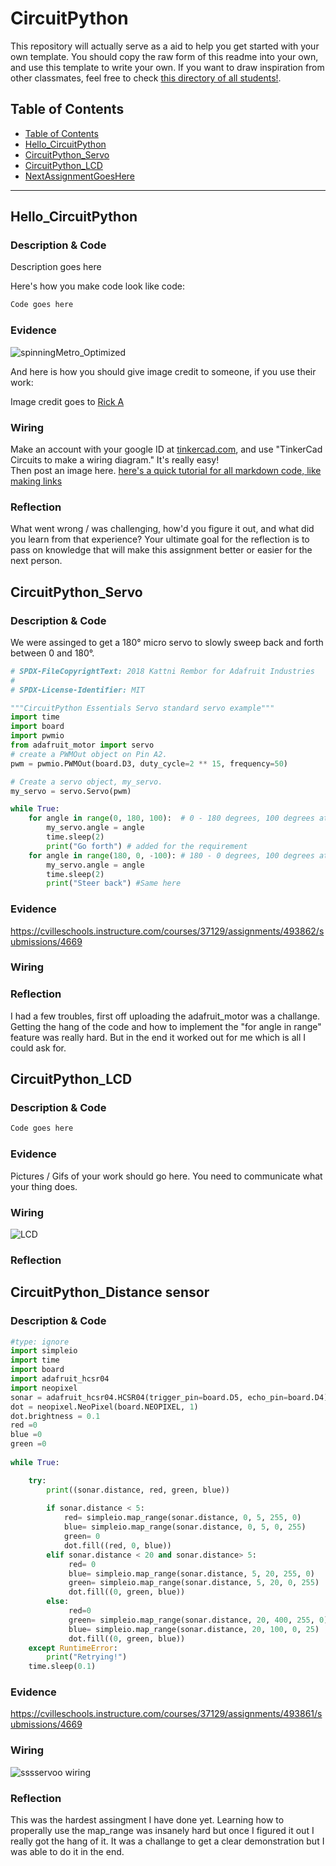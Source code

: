# CircuitPython
This repository will actually serve as a aid to help you get started with your own template.  You should copy the raw form of this readme into your own, and use this template to write your own.  If you want to draw inspiration from other classmates, feel free to check [this directory of all students!](https://github.com/chssigma/Class_Accounts).
## Table of Contents
* [Table of Contents](#TableOfContents)
* [Hello_CircuitPython](#Hello_CircuitPython)
* [CircuitPython_Servo](#CircuitPython_Servo)
* [CircuitPython_LCD](#CircuitPython_LCD)
* [NextAssignmentGoesHere](#NextAssignment)
---

## Hello_CircuitPython

### Description & Code
Description goes here

Here's how you make code look like code:

```python
Code goes here

```


### Evidence


![spinningMetro_Optimized](https://user-images.githubusercontent.com/54641488/192549584-18285130-2e3b-4631-8005-0792c2942f73.gif)


And here is how you should give image credit to someone, if you use their work:

Image credit goes to [Rick A](https://www.youtube.com/watch?v=dQw4w9WgXcQ&scrlybrkr=8931d0bc)



### Wiring
Make an account with your google ID at [tinkercad.com](https://www.tinkercad.com/learn/circuits), and use "TinkerCad Circuits to make a wiring diagram."  It's really easy!  
Then post an image here.   [here's a quick tutorial for all markdown code, like making links](https://guides.github.com/features/mastering-markdown/)

### Reflection
What went wrong / was challenging, how'd you figure it out, and what did you learn from that experience?  Your ultimate goal for the reflection is to pass on knowledge that will make this assignment better or easier for the next person.




## CircuitPython_Servo

### Description & Code

We were assinged to get a 180° micro servo to slowly sweep back and forth between 0 and 180°.   
```python
# SPDX-FileCopyrightText: 2018 Kattni Rembor for Adafruit Industries
#
# SPDX-License-Identifier: MIT

"""CircuitPython Essentials Servo standard servo example"""
import time
import board
import pwmio
from adafruit_motor import servo
# create a PWMOut object on Pin A2.
pwm = pwmio.PWMOut(board.D3, duty_cycle=2 ** 15, frequency=50)

# Create a servo object, my_servo.
my_servo = servo.Servo(pwm)

while True:
    for angle in range(0, 180, 100):  # 0 - 180 degrees, 100 degrees at a time.
        my_servo.angle = angle
        time.sleep(2)
        print("Go forth") # added for the requirement
    for angle in range(180, 0, -100): # 180 - 0 degrees, 100 degrees at a time.
        my_servo.angle = angle
        time.sleep(2)
        print("Steer back") #Same here

```

### Evidence

https://cvilleschools.instructure.com/courses/37129/assignments/493862/submissions/4669

### Wiring


### Reflection

I had a few troubles, first off uploading the adafruit_motor was a challange. Getting the hang of the code and how to implement the "for angle in range" feature was really hard. But in the end it worked out for me which is all I could ask for.

## CircuitPython_LCD

### Description & Code

```python
Code goes here

```

### Evidence

Pictures / Gifs of your work should go here.  You need to communicate what your thing does.

### Wiring
![LCD](https://user-images.githubusercontent.com/112979207/192620266-37959d13-ab13-457d-8a25-941b675d25e3.png)

### Reflection





## CircuitPython_Distance sensor

### Description & Code

```python
#type: ignore
import simpleio
import time
import board
import adafruit_hcsr04
import neopixel
sonar = adafruit_hcsr04.HCSR04(trigger_pin=board.D5, echo_pin=board.D4)
dot = neopixel.NeoPixel(board.NEOPIXEL, 1)
dot.brightness = 0.1
red =0
blue =0
green =0
 
while True:

    try:
        print((sonar.distance, red, green, blue))
        
        if sonar.distance < 5:
            red= simpleio.map_range(sonar.distance, 0, 5, 255, 0)
            blue= simpleio.map_range(sonar.distance, 0, 5, 0, 255)
            green= 0
            dot.fill((red, 0, blue))
        elif sonar.distance < 20 and sonar.distance> 5:
             red= 0
             blue= simpleio.map_range(sonar.distance, 5, 20, 255, 0)
             green= simpleio.map_range(sonar.distance, 5, 20, 0, 255)
             dot.fill((0, green, blue))
        else:
             red=0
             green= simpleio.map_range(sonar.distance, 20, 400, 255, 0)
             blue= simpleio.map_range(sonar.distance, 20, 100, 0, 25)
             dot.fill((0, green, blue))
    except RuntimeError:
        print("Retrying!")
    time.sleep(0.1)

```

### Evidence
https://cvilleschools.instructure.com/courses/37129/assignments/493861/submissions/4669
### Wiring
![sssservoo wiring](https://user-images.githubusercontent.com/112979207/192616324-de282856-b597-4414-8e24-c83be13c3695.png)
### Reflection
This was the hardest assingment I have done yet. Learning how to properally use the map_range was insanely hard but once I figured it out I really got the hang of it. It was a challange to get a clear demonstration but I was able to do it in the end.
